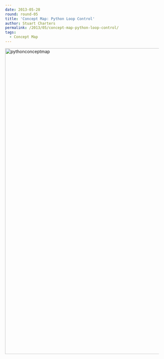 ```yaml
---
date: 2013-05-28
round: round-05
title: 'Concept Map: Python Loop Control'
author: Stuart Charters
permalink: /2013/05/concept-map-python-loop-control/
tags:
  - Concept Map
---
```

[<img class="alignnone size-large wp-image-2887" alt="pythonconceptmap" src="http://teaching.software-carpentry.org/wp-content/uploads/2013/05/pythonconceptmap-724x1024.jpg" width="707" height="999" />][1]

&nbsp;

 [1]: http://teaching.software-carpentry.org/wp-content/uploads/2013/05/pythonconceptmap.jpg

